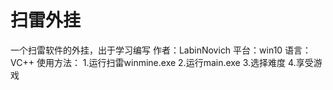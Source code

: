 # 扫雷外挂
一个扫雷软件的外挂，出于学习编写
作者：LabinNovich
平台：win10
语言：VC++
使用方法：
1.运行扫雷winmine.exe
2.运行main.exe
3.选择难度
4.享受游戏
